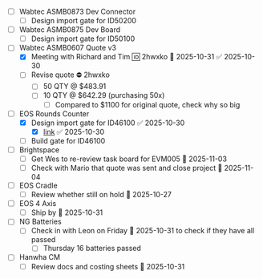 
- [ ] Wabtec ASMB0873 Dev Connector
	- [ ] Design import gate for ID50200
- [ ] Wabtec ASMB0875 Dev Board
	- [ ] Design import gate for ID50100
- [ ] Wabtec ASMB0607 Quote v3
	- [x] Meeting with Richard and Tim 🆔 2hwxko 📅 2025-10-31 ✅ 2025-10-30
	- [ ] Revise quote ⛔ 2hwxko
		- [ ] 50 QTY @ $483.91
		- [ ] 10 QTY @ $642.29 (purchasing 50x)
			- [ ] Compared to $1100 for original quote, check why so big
- [ ] EOS Rounds Counter
	- [x] Design import gate for ID46100 ✅ 2025-10-30
		- [x] [link](https://midgard/cms/newdb/view.cgi?form=support_requests;key=14054) ✅ 2025-10-30
	- [ ] Build gate for ID46100
- [ ] Brightspace
	- [ ] Get Wes to re-review task board for EVM005 📅 2025-11-03 
	- [ ] Check with Mario that quote was sent and close project 📅 2025-11-04 
- [ ] EOS Cradle
	- [ ] Review whether still on hold 📅 2025-10-27 
- [ ] EOS 4 Axis
	- [ ] Ship by 📅 2025-10-31
- [ ] NG Batteries
	- [ ] Check in with Leon on Friday 📅 2025-10-31 to check if they have all passed
		- [ ] Thursday 16 batteries passed
- [ ] Hanwha CM
	- [ ] Review docs and costing sheets 📅 2025-10-31
